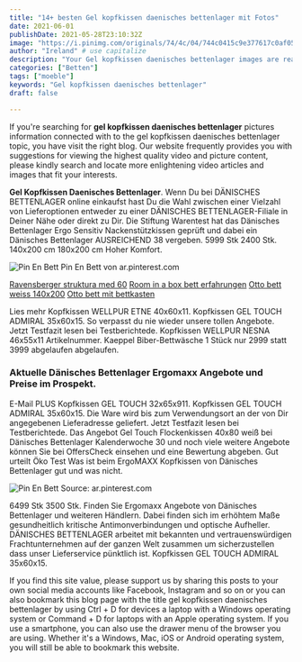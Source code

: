 ```yaml
---
title: "14+ besten Gel kopfkissen daenisches bettenlager mit Fotos"
date: 2021-06-01
publishDate: 2021-05-28T23:10:32Z
image: "https://i.pinimg.com/originals/74/4c/04/744c0415c9e377617c0af058d43362ab.png"
author: "Ireland" # use capitalize
description: "Your Gel kopfkissen daenisches bettenlager images are ready in this website. Gel kopfkissen daenisches bettenlager are a topic that is being searched for and liked by netizens now. You can Download the Gel kopfkissen daenisches bettenlager files here. Download all free photos and vectors."
categories: ["Betten"]
tags: ["moeble"]
keywords: "Gel kopfkissen daenisches bettenlager"
draft: false

---
```


If you're searching for **gel kopfkissen daenisches bettenlager** pictures information connected with to the gel kopfkissen daenisches bettenlager topic, you have visit the right  blog. Our website frequently  provides you with  suggestions  for viewing  the highest  quality video and picture  content, please kindly search and locate more enlightening video articles and images that fit your interests.

**Gel Kopfkissen Daenisches Bettenlager**. Wenn Du bei DÄNISCHES BETTENLAGER online einkaufst hast Du die Wahl zwischen einer Vielzahl von Lieferoptionen entweder zu einer DÄNISCHES BETTENLAGER-Filiale in Deiner Nähe oder direkt zu Dir. Die Stiftung Warentest hat das Dänisches Bettenlager Ergo Sensitiv Nackenstützkissen geprüft und dabei ein Dänisches Bettenlager AUSREICHEND 38 vergeben. 5999 Stk 2400 Stk. 140x200 cm 180x200 cm Hoher Komfort.

![Pin En Bett](https://i.pinimg.com/originals/74/4c/04/744c0415c9e377617c0af058d43362ab.png "Pin En Bett")
Pin En Bett von ar.pinterest.com

[Ravensberger struktura med 60](/ravensberger-struktura-med-60/)
[Room in a box bett erfahrungen](/room-in-a-box-bett-erfahrungen/)
[Otto bett weiss 140x200](/otto-bett-weiss-140x200/)
[Otto bett mit bettkasten](/otto-bett-mit-bettkasten/)

Lies mehr Kopfkissen WELLPUR ETNE 40x60x11. Kopfkissen GEL TOUCH ADMIRAL 35x60x15. So verpasst du nie wieder unsere tollen Angebote. Jetzt Testfazit lesen bei Testberichtede. Kopfkissen WELLPUR NESNA 46x55x11 Artikelnummer. Kaeppel Biber-Bettwäsche 1 Stück nur 2999 statt 3999 abgelaufen abgelaufen.

### Aktuelle Dänisches Bettenlager Ergomaxx Angebote und Preise im Prospekt.

E-Mail PLUS Kopfkissen GEL TOUCH 32x65x911. Kopfkissen GEL TOUCH ADMIRAL 35x60x15. Die Ware wird bis zum Verwendungsort an der von Dir angegebenen Lieferadresse geliefert. Jetzt Testfazit lesen bei Testberichtede. Das Angebot Gel Touch Flockenkissen 40x80 weiß bei Dänisches Bettenlager Kalenderwoche 30 und noch viele weitere Angebote können Sie bei OffersCheck einsehen und eine Bewertung abgeben. Gut urteilt Öko Test Was ist beim ErgoMAXX Kopfkissen von Dänisches Bettenlager gut und was nicht.


![Pin En Bett](https://i.pinimg.com/originals/74/4c/04/744c0415c9e377617c0af058d43362ab.png "Pin En Bett")
Source: ar.pinterest.com

6499 Stk 3500 Stk. Finden Sie Ergomaxx Angebote von Dänisches Bettenlager und weiteren Händlern. Dabei finden sich im erhöhtem Maße gesundheitlich kritische Antimonverbindungen und optische Aufheller. DÄNISCHES BETTENLAGER arbeitet mit bekannten und vertrauenswürdigen Frachtunternehmen auf der ganzen Welt zusammen um sicherzustellen dass unser Lieferservice pünktlich ist. Kopfkissen GEL TOUCH ADMIRAL 35x60x15.

If you find this site value, please support us by sharing this posts to your own social media accounts like Facebook, Instagram and so on or you can also bookmark this blog page with the title gel kopfkissen daenisches bettenlager by using Ctrl + D for devices a laptop with a Windows operating system or Command + D for laptops with an Apple operating system. If you use a smartphone, you can also use the drawer menu of the browser you are using. Whether it's a Windows, Mac, iOS or Android operating system, you will still be able to bookmark this website.
